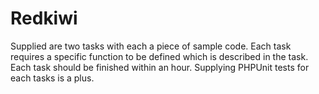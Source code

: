 # Redkiwi
 Supplied are two tasks with each a piece of sample code. Each task requires a specific  function to be defined which is described in the task. Each task should be finished  within an hour. Supplying PHPUnit tests for each tasks is a plus. 
